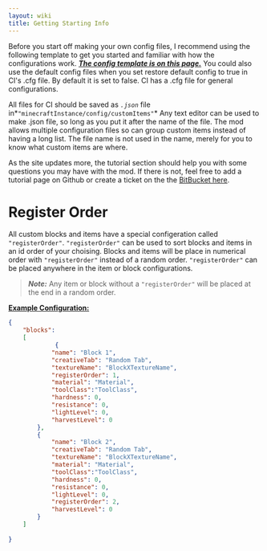 ```yaml
---
layout: wiki
title: Getting Starting Info
---
```


Before you start off making your own config files, I recommend using the following template to get you started and familiar with how the configurations work. ***[ The config template is on this page.](https://github.com/0tho/CustomItems/blob/master/configs/tests/all_blank.json)*** You could also use the default config files when you set restore default config to true in CI's .cfg file. By default it is set to false. CI has a .cfg file for general configurations.

All files for CI should be saved as *`.json`* file in*`"minecraftInstance/config/customItems"`* Any text editor can be used to make .json file, so long as you put it after the name of the file. The mod allows multiple configuration files so can group custom items instead of having a long list. The file name is not used in the name, merely for you to know what custom items are where.

As the site updates more, the tutorial section should help you with some questions you may have with the mod.  If there is not, feel free to add a tutorial page on Github or create a ticket on the the [BitBucket here](https://bitbucket.org/Otho/metamod-customitems/issues?status=new&status=open).


# Register Order

All custom blocks and items have a special configeration called `"registerOrder"`. `"registerOrder"` can be used to sort blocks and items in an id order of your choising. Blocks and items will be place in numerical order with `"registerOrder"` instead of a random order. `"registerOrder"` can be placed anywhere in the item or block configurations.

>***Note:*** Any item or block without a `"registerOrder"` will be placed at the end in a random order.


**<u>Example Configuration:</u>**

``` json
{
    "blocks":
    [
             {
            "name": "Block 1",
            "creativeTab": "Random Tab",
            "textureName": "BlockXTextureName",
            "registerOrder": 1,
            "material": "Material",
            "toolClass":"ToolClass",
            "hardness": 0,
            "resistance": 0,
            "lightLevel": 0,
            "harvestLevel": 0
        },
        {
            "name": "Block 2",
            "creativeTab": "Random Tab",
            "textureName": "BlockXTextureName",
            "material": "Material",
            "toolClass":"ToolClass",
            "hardness": 0,
            "resistance": 0,
            "lightLevel": 0,
            "registerOrder": 2,
            "harvestLevel": 0
        }
    ]
        
}
```